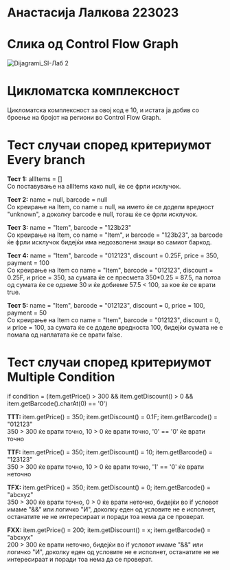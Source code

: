 # Анастасија Лалкова 223023
# Слика од Control Flow Graph
![Dijagrami_SI-Лаб 2](https://github.com/anelalkova/SI_2024_lab2_223023/assets/115743219/cec36e0f-b0a4-46e9-84aa-999bca1d22fa)
# Цикломатска комплексност 
Цикломатска комплексност за овој код е 10, и истата ја добив со броење на бројот на региони во Control Flow Graph. 

# Тест случаи според критериумот Every branch
**Тест 1:** allItems = [] <br>
Со поставување на allItems како null, ќе се фрли исклучок.<br>

**Тест 2:** name = null, barcode = null<br>
Со креирање на Item, со name = null, на името ќе се додели вредност "unknown", а доколку barcode е null, тогаш ќе се фрли исклучок. <br>

**Тест 3:** name = "Item", barcode = "123b23"<br>
Со креирање на Item, со name = "Item", и barcode = "123b23", за barcode ќе фрли исклучок бидејќи има недозволени знаци во самиот баркод.<br>

**Тест 4:** name = "Item", barcode = "012123", discount = 0.25F, price = 350, payment = 100<br>
Со креирање на Item со name = "Item", barcode = "012123", discount = 0.25F, и price = 350, за сумата ќе се пресмета 350*0.25 = 87.5, па потоа од сумата ќе се одземе 30 и ќе добиеме 57.5 < 100, за кое ќе се врати true. <br>

**Тест 5:** name = "Item", barcode = "012123", discount = 0, price = 100, payment = 50<br>
Со креирање на Item со name = "Item", barcode = "012123", discount = 0, и price = 100, за сумата ќе се доделе вредноста 100, бидејќи сумата не е помала од наплатата ќе се врати false.<br>

# Тест случаи според критериумот Multiple Condition
if condition = (item.getPrice() > 300 && item.getDiscount() > 0 && item.getBarcode().charAt(0)
== '0')<br>

**TTT:** item.getPrice() = 350; item.getDiscount() = 0.1F; item.getBarcode() = "012123"<br>
350 > 300 ќе врати точно, 10 > 0 ќе врати точно, '0' == '0' ќе врати точно<br>

**TTF:** item.getPrice() = 350; item.getDiscount() = 10; item.getBarcode() = "123123"<br>
350 > 300 ќе врати точно, 10 > 0 ќе врати точно, '1' == '0' ќе врати неточно<br>

**TFX:** item.getPrice() = 350; item.getDiscount() = 0; item.getBarcode() = "abcxyz"<br>
350 > 300 ќе врати точно, 0 > 0 ќе врати неточно, бидејќи во if условот имаме "&&" или логичко "И", доколку еден од условите не е исполнет, останатите не не интересираат и поради тоа нема да се проверат.<br>

**FXX:** item.getPrice() = 200; item.getDiscount() = x; item.getBarcode() = "abcxyx"<br>
200 > 300 ќе врати неточно, бидејќи во if условот имаме "&&" или логичко "И", доколку еден од условите не е исполнет, останатите не не интересираат и поради тоа нема да се проверат.<br>
